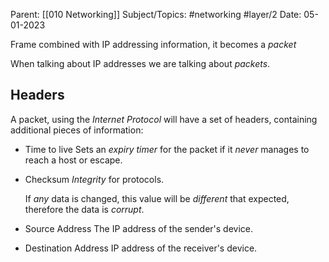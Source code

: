 
Parent: [[010 Networking]]
Subject/Topics: #networking #layer/2
Date: 05-01-2023


Frame combined with IP addressing information, it becomes a *packet*

When talking about IP addresses we are talking about *packets*.

## Headers

A packet, using the *Internet Protocol* will have a set of headers, containing additional pieces of information:

- Time to live
	Sets an *expiry timer* for the packet if it *never* manages to reach a host or escape.

- Checksum
	*Integrity* for protocols. 
	
	If *any* data is changed, this value will be *different* that expected, therefore the data is *corrupt*.

- Source Address 
	The IP address of the sender's device.

- Destination Address
	IP address of the receiver's device.

